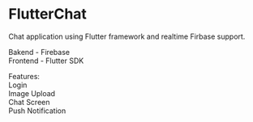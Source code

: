 # FlutterChat
 Chat application using Flutter framework and realtime Firbase support.
 
 Bakend - Firebase </br>
 Frontend - Flutter SDK </br>
 
 Features: </br>
 Login </br>
 Image Upload </br>
 Chat Screen </br>
 Push Notification </br>
